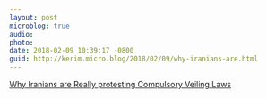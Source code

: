 ```yaml
---
layout: post
microblog: true
audio: 
photo: 
date: 2018-02-09 10:39:17 -0800
guid: http://kerim.micro.blog/2018/02/09/why-iranians-are.html
---
```

[Why Iranians are Really protesting Compulsory Veiling Laws](https://www.juancole.com/2018/02/iranians-protesting-compulsory.html)
